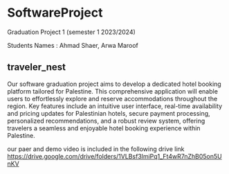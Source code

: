 

# SoftwareProject
Graduation Project 1 (semester 1 2023/2024) 

Students Names :  Ahmad Shaer, Arwa Maroof
## traveler_nest

  Our software graduation project aims to develop a dedicated hotel booking platform tailored for
Palestine. This comprehensive application will enable users to effortlessly explore and reserve
accommodations throughout the region. Key features include an intuitive user interface, real-time
availability and pricing updates for Palestinian hotels, secure payment processing, personalized
recommendations, and a robust review system, offering travelers a seamless and enjoyable hotel
booking experience within Palestine.

our paer and demo video is included in the following drive link 
https://drive.google.com/drive/folders/1VLBsf3lmiPq1_Ft4wR7nZhB05on5UnKV
